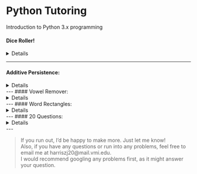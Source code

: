 Python Tutoring
======
Introduction to Python 3.x programming

#### Dice Roller!
<Details>
<summary> Details </summary></br>

- Base Difficulty:
 - Easy
- Focus:
 - Loops
 - Random
- Packages Required:
 - random
- <a href="https://github.com/zac-j-harris/PythonTutoring/tree/dev/Problems/Dice%20Roller">Problem Link</a>
</details>

<!-- #### Ultimate Exponents:
<Details>
<summary> Details </summary></br>

- Base Difficulty: 0-10
- Focus: N/A
- Packages Required: N/A
- Notes:
 - Find a way to calculate and then print a value for 2^300.

</details> -->
---
#### Additive Persistence:
<Details>
<summary> Details </summary></br>

- Base Difficulty:
 - Easy
- Focus:
 - Data Types
 - Loops
- Packages Required:
 - None
<!-- - Notes: -->
</details>
---
#### Vowel Remover:
<Details>
<summary> Details </summary></br>

- Base Difficulty:
 - Easy
- Focus:
 - String Parsing
 - Loops
- Packages Required:
 - None
<!-- - Notes: -->
</details>
---
#### Word Rectangles:
<Details>
<summary> Details </summary></br>

- Base Difficulty:
 - Intermediate
- Focus:
 - N/A
- Packages Required:
 - N/A
<!-- - Notes: -->
</details>
---
#### 20 Questions:
<Details>
<summary> Details </summary></br>

- Base Difficulty:
 - Intermediate
- Focus:
 - File I/O
 - User Input
- Packages Required:
 - N/A
- Notes:
</details>
---

> If you run out, I’d be happy to make more. Just let me know! </br>
> Also, if you have any questions or run into any problems, feel free to email me at harriszj20\@mail.vmi.edu. </br>
> I would recommend googling any problems first, as it might answer your question.


<!-- > If you want a more difficult problem, try to make a small version of the game 20 questions.\
The user can add their own questions and answers without typing it into the code.\
You only get it as an input in the console. -->


<!--- FORMAT IS AS FOLLOWS:
1.Make a dice roller
  1.You will accept inputs in the form NdM, and you will return a sum of all the dice rolls.
  2.For reference, N is the number of rolls, and M is the number of sides on the die.
  3.Challenge inputs: 5d12, 6d4, 1d2, 1d8, 3d6, 4d20, 100d100

   Problem 2
  ------
  Make a program that will take a sentence as input, and will remove any vowels it finds. It will then print the sentence without the vowels.

3. Additive Persistence:
  3. Get a number as input.
  4. Sum its digits together.
  5. Repeat this process until there is only one number, and return it.
4. Word Rectangles:
  7. Get a word, a width, and a height as input. Print a corresponding rectangle made of the word. Examples below.
  8. Input: "REKT", width=1, height=1
  9. Output:
  10. R E K T
  11. E     K
  12. K     E
  13. T K E R
  14. Input: "REKT", width=2, height=2
  15. Output:
  16. T K E R E K T
  17. K     E     K
  18. E     K     E
  19. R E K T K E R
  20. E     K     E
  21. K     E     K
  22. T K E R E K T

</details>

Difficulty: 0-10
Focus: N/A
Packages Required: N/A
Notes:
-->
